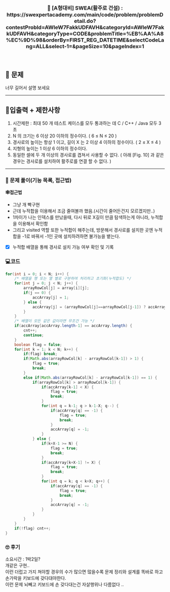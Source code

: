 <h3 align="center"> 
    📢  [A형대비] SWEA(활주로 건설) : https://swexpertacademy.com/main/code/problem/problemDetail.do?contestProbId=AWIeW7FakkUDFAVH&categoryId=AWIeW7FakkUDFAVH&categoryType=CODE&problemTitle=%EB%AA%A8%EC%9D%98&orderBy=FIRST_REG_DATETIME&selectCodeLang=ALL&select-1=&pageSize=10&pageIndex=1
</h3>

<br>

## 🚀 문제

너무 길어서 설명 보세요

---

## 🚦입출력 + 제한사항

1. 시간제한 : 최대 50 개 테스트 케이스를 모두 통과하는 데 C / C++ / Java 모두 3 초
2. N 의 크기는 6 이상 20 이하의 정수이다. ( 6 ≤ N ≤ 20 )
3. 경사로의 높이는 항상 1 이고, 길이 X 는 2 이상 4 이하의 정수이다. ( 2 ≤ X ≤ 4 )
4. 지형의 높이는 1 이상 6 이하의 정수이다.
5. 동일한 셀에 두 개 이상의 경사로를 겹쳐서 사용할 수 없다.
( 아래 [Fig. 10] 과 같은 경우는 경사로를 설치하여 활주로를 연결 할 수 없다. )

---

### 📜 문제 풀이(기능 목록, 접근법)
**🕸접근법**
- 그냥 개 빡구현
- 근데 누적합을 이용해서 조금 줄여볼까 했음.(시간이 줄어든건지 모르겠지만..)
- 1차이가 나는 인덱스를 만났을때, 다시 뒤로 X길이 만큼 탐색하는게 아니라, 누적합을 이용해서 확인함
- 그리고 visited 역할 또한 누적합이 해주는데, 방문해서 경사로를 설치한 곳엔 누적합을 -1로 바꿔서 -1인 곳에 설치하려하면 불가능을 뱉는다.

- [x] 누적합 배열을 통해 경사로 설치 가능 여부 확인 및 기록

### 💻코드

```java
for(int i = 0; i < N; i++) {
	/* 배열을 행 또는 열 별로 구분하여 처리하고 초기화(누적합도) */
	for(int j = 0; j < N; j++) {
		arrayRowCol[j] = array[i][j];
		if(j == 0) {
			accArray[j] = 1;
		} else {
			accArray[j] = (arrayRowCol[j]==arrayRowCol[j-1]) ? accArray[j-1]+1 : 1;
		}
	}
	/* 배열이 모든 같은 값이라면 무조건 가능 */
	if(accArray[accArray.length-1] == accArray.length) {
		cnt++;
		continue;
	}
	boolean flag = false;
	for(int k = 1; k < N; k++) {
		if(flag) break;
		if(Math.abs(arrayRowCol[k] - arrayRowCol[k-1]) > 1) { 
			flag = true; 
			break;
		}
		else if(Math.abs(arrayRowCol[k] - arrayRowCol[k-1]) == 1) {
			if(arrayRowCol[k] > arrayRowCol[k-1]) {
				if(accArray[k-1] < X) {
					flag = true; 
					break;
				}
				for(int q = k-1; q > k-1-X; q--) {
					if(accArray[q] == -1) {
						flag = true;
						break;
					}
					accArray[q] = -1;
				}
			} else {
				if(k+X-1 >= N) {
					flag = true;
					break;
				}
				if(accArray[k+X-1] != X) {
					flag = true;
					break;
				}
				for(int q = k; q < k+X; q++) {
					if(accArray[q] == -1) {
						flag = true;
						break;
					}
					accArray[q] = -1;
				}
			}
		}
	}
	if(!flag) cnt++;
}
```

### 🙄 후기
소요시간 : 1박2일? <br>
개같은 구현.. <br>
이런 더럽고 가지 쳐야할 경우의 수가 많으면 많을수록 문제 정리와 설계를 똑바로 하고 손가락을 키보드에 갖다대야한다.<br>
이런 문제 뇌빼고 키보드에 손 갖다대는건 자살행위나 다름없다 ..
